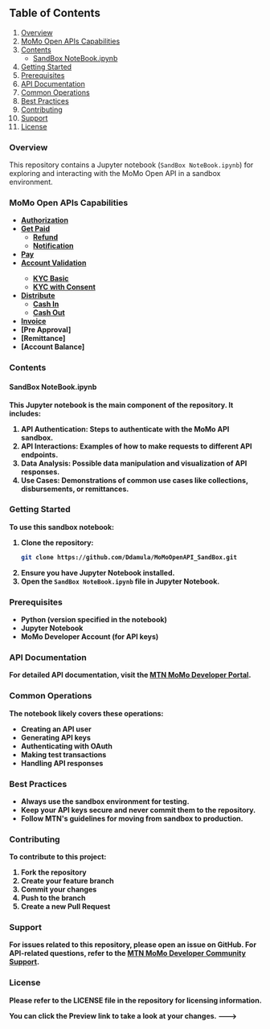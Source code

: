 
## Table of Contents

1. [Overview](#overview)
2. [MoMo Open APIs Capabilities](#momo-open-apis-capabilities)
3. [Contents](#contents)
    - [SandBox NoteBook.ipynb](#sandbox-notebookipynb)
4. [Getting Started](#getting-started)
5. [Prerequisites](#prerequisites)
6. [API Documentation](#api-documentation)
7. [Common Operations](#common-operations)
8. [Best Practices](#best-practices)
9. [Contributing](#contributing)
10. [Support](#support)
11. [License](#license)

### Overview
This repository contains a Jupyter notebook (`SandBox NoteBook.ipynb`) for exploring and interacting with the MoMo Open API in a sandbox environment.

### MoMo Open APIs Capabilities
- [<b>Authorization</b>](https://github.com/Ddamula/MoMoOpenAPI_SandBox/blob/5c2309c3fe3eb0e7be1d341baeca8eacad6ca89f//#authorization)
- [<b>Get Paid</b>](https://github.com/Ddamula/MoMoOpenAPI_SandBox/blob/5c2309c3fe3eb0e7be1d341baeca8eacad6ca89f//#get-paid)
  - [<b>Refund</b>](https://github.com/Ddamula/MoMoOpenAPI_SandBox/blob/5c2309c3fe3eb0e7be1d341baeca8eacad6ca89f//#refund-of-a-successful-debit-partial-or-full)
  - [<b>Notification</b>](https://github.com/Ddamula/MoMoOpenAPI_SandBox/blob/5c2309c3fe3eb0e7be1d341baeca8eacad6ca89f//#notification-to-the-payer-after-a-successful-debit-request)
- [<b>Pay</b>](https://github.com/Ddamula/MoMoOpenAPI_SandBox/blob/5c2309c3fe3eb0e7be1d341baeca8eacad6ca89f//#pay)
- [<b>Account Validation](https://github.com/Ddamula/MoMoOpenAPI_SandBox/blob/5c2309c3fe3eb0e7be1d341baeca8eacad6ca89f//#fetch-customer-details-kyc)
  - [<b>KYC Basic</b>](https://github.com/Ddamula/MoMoOpenAPI_SandBox/blob/5c2309c3fe3eb0e7be1d341baeca8eacad6ca89f//#get-basic-info-kyc-function)
  - [<b>KYC with Consent</b>](https://github.com/Ddamula/MoMoOpenAPI_SandBox/blob/5c2309c3fe3eb0e7be1d341baeca8eacad6ca89f//#get-detailed-kyc-function-with-consent)
- [<b>Distribute</b>](https://github.com/Ddamula/MoMoOpenAPI_SandBox/blob/5c2309c3fe3eb0e7be1d341baeca8eacad6ca89f//#distribute)
  - [<b>Cash In</b>](https://github.com/Ddamula/MoMoOpenAPI_SandBox/blob/5c2309c3fe3eb0e7be1d341baeca8eacad6ca89f//#cashin-deposit-function)
  - [<b>Cash Out</b>](https://github.com/Ddamula/MoMoOpenAPI_SandBox/blob/5c2309c3fe3eb0e7be1d341baeca8eacad6ca89f//#cashout-request-to-withdraw-function)
- [<b>Invoice</b>](https://github.com/Ddamula/MoMoOpenAPI_SandBox/blob/5c2309c3fe3eb0e7be1d341baeca8eacad6ca89f//#invoice)
- [Pre Approval]
- [Remittance]
- [Account Balance]

### Contents

#### SandBox NoteBook.ipynb
This Jupyter notebook is the main component of the repository. It includes:
1. **API Authentication**: Steps to authenticate with the MoMo API sandbox.
2. **API Interactions**: Examples of how to make requests to different API endpoints.
3. **Data Analysis**: Possible data manipulation and visualization of API responses.
4. **Use Cases**: Demonstrations of common use cases like collections, disbursements, or remittances.

### Getting Started
To use this sandbox notebook:
1. Clone the repository:
   ```sh
   git clone https://github.com/Ddamula/MoMoOpenAPI_SandBox.git
   ```
2. Ensure you have Jupyter Notebook installed.
3. Open the `SandBox NoteBook.ipynb` file in Jupyter Notebook.

### Prerequisites
- Python (version specified in the notebook)
- Jupyter Notebook
- MoMo Developer Account (for API keys)

### API Documentation
For detailed API documentation, visit the [MTN MoMo Developer Portal](https://momodeveloper.mtn.com/).

### Common Operations
The notebook likely covers these operations:
- Creating an API user
- Generating API keys
- Authenticating with OAuth
- Making test transactions
- Handling API responses

### Best Practices
- Always use the sandbox environment for testing.
- Keep your API keys secure and never commit them to the repository.
- Follow MTN's guidelines for moving from sandbox to production.

### Contributing
To contribute to this project:
1. Fork the repository
2. Create your feature branch
3. Commit your changes
4. Push to the branch
5. Create a new Pull Request

### Support
For issues related to this repository, please open an issue on GitHub.
For API-related questions, refer to the [MTN MoMo Developer Community Support](https://momodevelopercommunity.mtn.com/).

### License
Please refer to the LICENSE file in the repository for licensing information.


You can click the Preview link to take a look at your changes.
--->
